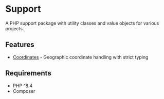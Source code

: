 # Support

A PHP support package with utility classes and value objects for various projects.

## Features

- [Coordinates](src/Coordinates/README.md) - Geographic coordinate handling with strict typing

## Requirements

- PHP ^8.4
- Composer
